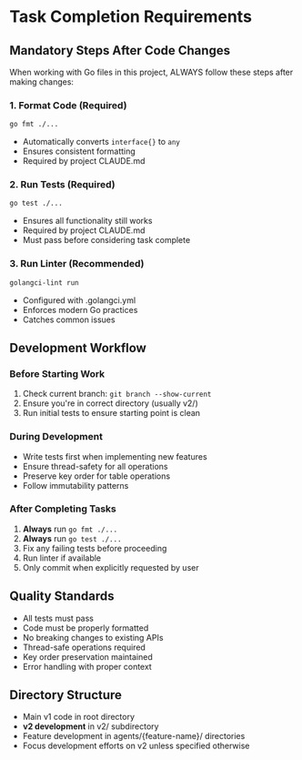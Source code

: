 # Task Completion Requirements

## Mandatory Steps After Code Changes

When working with Go files in this project, ALWAYS follow these steps after making changes:

### 1. Format Code (Required)
```bash
go fmt ./...
```
- Automatically converts `interface{}` to `any`
- Ensures consistent formatting
- Required by project CLAUDE.md

### 2. Run Tests (Required)
```bash
go test ./...
```
- Ensures all functionality still works
- Required by project CLAUDE.md
- Must pass before considering task complete

### 3. Run Linter (Recommended)
```bash
golangci-lint run
```
- Configured with .golangci.yml
- Enforces modern Go practices
- Catches common issues

## Development Workflow

### Before Starting Work
1. Check current branch: `git branch --show-current`
2. Ensure you're in correct directory (usually v2/)
3. Run initial tests to ensure starting point is clean

### During Development
- Write tests first when implementing new features
- Ensure thread-safety for all operations
- Preserve key order for table operations
- Follow immutability patterns

### After Completing Tasks
1. **Always** run `go fmt ./...`
2. **Always** run `go test ./...` 
3. Fix any failing tests before proceeding
4. Run linter if available
5. Only commit when explicitly requested by user

## Quality Standards
- All tests must pass
- Code must be properly formatted
- No breaking changes to existing APIs
- Thread-safe operations required
- Key order preservation maintained
- Error handling with proper context

## Directory Structure
- Main v1 code in root directory
- **v2 development** in v2/ subdirectory
- Feature development in agents/{feature-name}/ directories
- Focus development efforts on v2 unless specified otherwise
